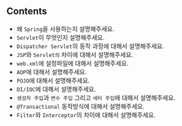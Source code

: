 ## Contents
- 왜 `Spring`을 사용하는지 설명해주세요.
- `Servlet`이 무엇인지 설명해주세요.
- `Dispatcher Servlet`의 동작 과정에 대해서 설명해주세요.
- `JSP`와 `Servlet의` 차이에 대해서 설명해주세요.
- `web.xml`에 설정파일에 대해서 설명해주세요.
- `AOP`에 대해서 설명해주세요.
- `POJO`에 대해서 설명해주세요.
- `DI/IOC`에 대해서 설명해주세요.
- `생성자 주입`과 `변수 주입` 그리고 `세터 주입`에 대해서 설명해주세요.
- `@Transactional` 동작방식에 대해서 설명해주세요.
- `Filter`와 `Interceptor`의 차이에 대해서 설명해주세요.